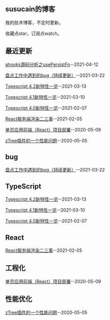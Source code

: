 ## susucain的博客

我的技术博客，不定时更新。

收藏点star，订阅点watch。

## 最近更新
[ahooks源码分析之usePersistFn](https://github.com/susucain/blog/issues/11)--2021-04-12

[盘点工作中遇到的bug（持续更新）](https://github.com/susucain/blog/issues/10)--2021-03-22

[Typescript 4.2新特性一览](https://github.com/susucain/blog/issues/9)--2021-03-13

[Typescript 4.1新特性一览](https://github.com/susucain/blog/issues/5)--2021-03-10

[Typescript 4.0新特性一览](https://github.com/susucain/blog/issues/4)--2021-02-07

[React服务端渲染二三事](https://github.com/susucain/blog/issues/3)--2021-02-05

[单页应用前端（React）项目部署](https://github.com/susucain/blog/issues/2)--2020-05-09

[zTree插件的一个性能问题](https://github.com/susucain/blog/issues/1)--2020-05-05

## bug
[盘点工作中遇到的bug（持续更新）](https://github.com/susucain/blog/issues/10)--2021-03-22

## TypeScript
[Typescript 4.2新特性一览](https://github.com/susucain/blog/issues/9)--2021-03-13

[Typescript 4.1新特性一览](https://github.com/susucain/blog/issues/5)--2021-03-10

[Typescript 4.0新特性一览](https://github.com/susucain/blog/issues/4)--2021-02-07

## React
[React服务端渲染二三事](https://github.com/susucain/blog/issues/3)--2021-02-05

## 工程化
[单页应用前端（React）项目部署](https://github.com/susucain/blog/issues/2)--2020-05-09

## 性能优化
[zTree插件的一个性能问题](https://github.com/susucain/blog/issues/1)--2020-05-05

